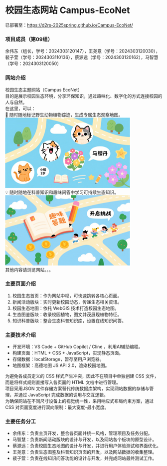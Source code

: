 # 校园生态网站 Campus-EcoNet
已部署至：https://d2rs-2025spring.github.io/Campus-EcoNet/  
### 项目成员（第09组）  
余伟东（组长，学号：2024303120147），王尧意（学号：2024303120030），裴子萱（学号：2024303110136），蔡源远（学号：2024303120162），马智慧（学号：2024303120050）  
### 网站介绍  
校园生态主题网站（Campus EcoNet）  
目的是展示校园生态环境，分享环保知识，通过趣味化、数字化的方式连接校园的人与自然。  
在这里，可以：  
🌿 随时随地标记野生动物植物踪迹，生成专属生态观察地图。  
<img src="/img/icon/绘制网站介绍图2.png" width="400px">  
💡 随时随地在科普知识和趣味问答中学习可持续生态知识。  
<img src="/img/icon/绘制网站介绍图.png" width="400px">  
其他内容请浏览网站。。。  
### 主要页面介绍
1. 校园生态首页：作为网站中枢，可快速跳转各核心页面。  
2. 新闻活动版块：实时更新校园动态，传递生态相关资讯。  
3. 校园生态地图：依托 WebGIS 技术打造校园生态地图。  
4. 生态图鉴版块：收录校园植物，图文并茂展现植物特征。  
5. 知识科普版块：整合生态科普知识库，设置在线知识问答。  
### 主要技术介绍
- 开发环境：VS Code + GitHub Copilot / Cline ，利用AI辅助编程。  
- 构建页面：HTML + CSS + JavaScript，实现静态页面。  
- 存储数据：localStorage，暂存至用户浏览器。  
- 地图框架：高德地图 JS API 2.0，渲染校园地图。  

为避免各成员定义的 CSS 样式产生冲突，因此不在项目中单独创建 CSS 文件，而是将样式规则直接写入各页面的 HTML 文档中进行管理。  
项目采用JSON 文件存储方案替代传统数据库架构，实现网站数据的存储与管理，并通过 JavaScript 完成数据的调用与交互逻辑。  
为确保网站在不同尺寸设备上的视觉统一性，采用响应式布局约束方案，通过 CSS 对页面宽度进行双向限制：最大宽度-最小宽度。
### 主要任务分工
- 余伟东：负责主页开发，整合各页面并统一风格，管理项目及任务分配。​  
- 马智慧：负责新闻活动版块的设计与开发，以及网站各个板块的原型设计。​  
- 蔡源远：负责校园生态地图的设计与开发，并进行用户体验测试和界面优化。​  
- 王尧意：负责生态图鉴及科普知识页面的开发，以及网站数据的收集整理。​  
- 裴子萱：负责在线知识问答功能的设计与开发，并完成网站最终测试工作。  
